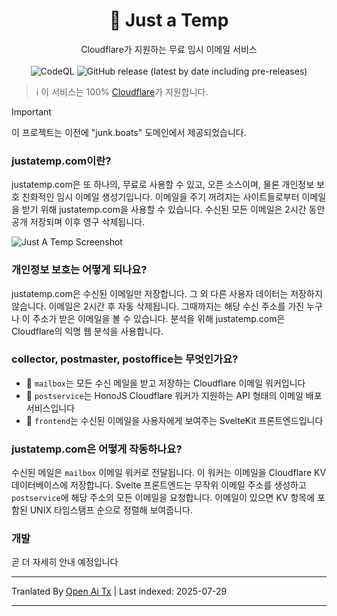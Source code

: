<h1 align="center">📮 Just a Temp</h1>
<p align="center">Cloudflare가 지원하는 무료 임시 이메일 서비스
  <br>
  </br>
  <img alt="CodeQL" src="https://github.com/berrysauce/justatemp/actions/workflows/github-code-scanning/codeql/badge.svg">
  <img alt="GitHub release (latest by date including pre-releases)" src="https://img.shields.io/github/v/release/berrysauce/junk.boats?color=blue&include_prereleases&label=latest%20release">
</p>

> ℹ️ 이 서비스는 100% [Cloudflare](https://www.cloudflare.com/)가 지원합니다.

> [!IMPORTANT]
> 이 프로젝트는 이전에 "junk.boats" 도메인에서 제공되었습니다.

### justatemp.com이란?
justatemp.com은 또 하나의, 무료로 사용할 수 있고, 오픈 소스이며, 물론 개인정보 보호 친화적인 임시 이메일 생성기입니다. 이메일을 주기 꺼려지는 사이트들로부터 이메일을 받기 위해 justatemp.com을 사용할 수 있습니다. 수신된 모든 이메일은 2시간 동안 공개 저장되며 이후 영구 삭제됩니다.

<img alt="Just A Temp Screenshot" src="https://public-cdn.berrysauce.me/shared/justatemp-screenshot-yWtqO.png">

### 개인정보 보호는 어떻게 되나요?
justatemp.com은 수신된 이메일만 저장합니다. 그 외 다른 사용자 데이터는 저장하지 않습니다. 이메일은 2시간 후 자동 삭제됩니다. 그때까지는 해당 수신 주소를 가진 누구나 이 주소가 받은 이메일을 볼 수 있습니다. 분석을 위해 justatemp.com은 Cloudflare의 익명 웹 분석을 사용합니다.

### collector, postmaster, postoffice는 무엇인가요?
- 📮 `mailbox`는 모든 수신 메일을 받고 저장하는 Cloudflare 이메일 워커입니다
- 🚚 `postservice`는 HonoJS Cloudflare 워커가 지원하는 API 형태의 이메일 배포 서비스입니다
- 🏤 `frontend`는 수신된 이메일을 사용자에게 보여주는 SvelteKit 프론트엔드입니다

### justatemp.com은 어떻게 작동하나요?
수신된 메일은 `mailbox` 이메일 워커로 전달됩니다. 이 워커는 이메일을 Cloudflare KV 데이터베이스에 저장합니다. Svelte 프론트엔드는 무작위 이메일 주소를 생성하고 `postservice`에 해당 주소의 모든 이메일을 요청합니다. 이메일이 있으면 KV 항목에 포함된 UNIX 타임스탬프 순으로 정렬해 보여줍니다.

### 개발
곧 더 자세히 안내 예정입니다


---

Tranlated By [Open Ai Tx](https://github.com/OpenAiTx/OpenAiTx) | Last indexed: 2025-07-29

---